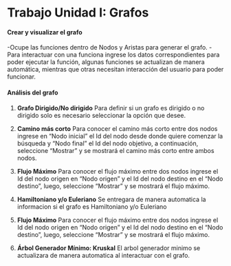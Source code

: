 # Trabajo Unidad I: Grafos

#### Crear y visualizar el grafo

-Ocupe las funciones dentro de Nodos y Aristas para generar el grafo.
-Para interactuar con una funciona ingrese los datos correspondientes para poder ejecutar la función, algunas funciones se actualizan de manera automática, mientras que otras necesitan interacción del usuario para poder funcionar.

#### Análisis del grafo

1. **Grafo Dirigido/No dirigido**
   Para definir si un grafo es dirigido o no dirigido solo es necesario seleccionar la opción que desee.

2. **Camino más corto**
   Para conocer el camino más corto entre dos nodos ingrese en “Nodo inicial” el Id del nodo desde donde quiere comenzar la búsqueda y “Nodo final” el Id del nodo objetivo, a continuación, seleccione “Mostrar” y se mostrará el camino más corto entre ambos nodos.

3. **Flujo Máximo**
    Para conocer el flujo máximo entre dos nodos ingrese el Id del nodo origen en “Nodo origen” y el Id del nodo destino en el “Nodo destino”, luego, seleccione “Mostrar” y se mostrará el flujo máximo.

4. **Hamiltoniano y/o Euleriano**
    Se entregara de manera automatica la informacion si el grafo es Hamiltoniano y/o Euleriano

5. **Flujo Máximo**
    Para conocer el flujo máximo entre dos nodos ingrese el Id del nodo origen en “Nodo origen” y el Id del nodo destino en el “Nodo destino”, luego, seleccione “Mostrar” y se mostrará el flujo máximo.

6. **Árbol Generador Mínimo: Kruskal**
    El arbol generador minimo se actualizara de manera automatica al interactuar con el grafo.
    
